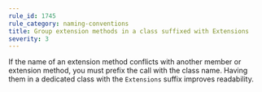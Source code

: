 ```yaml
---
rule_id: 1745
rule_category: naming-conventions
title: Group extension methods in a class suffixed with Extensions
severity: 3
---
```

If the name of an extension method conflicts with another member or extension method, you must prefix the call with the class name. Having them in a dedicated class with the `Extensions` suffix improves readability.
